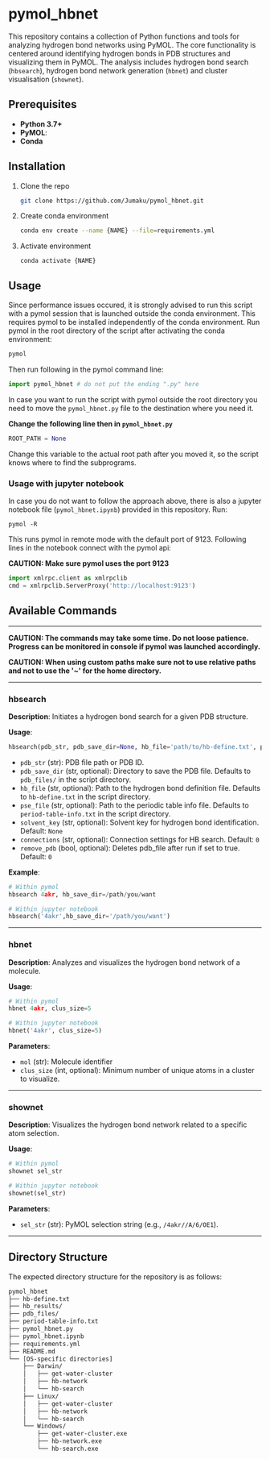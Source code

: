# pymol_hbnet

This repository contains a collection of Python functions and tools for analyzing hydrogen bond networks using PyMOL. The core functionality is centered around identifying hydrogen bonds in PDB structures and visualizing them in PyMOL. The analysis includes hydrogen bond search (`hbsearch`), hydrogen bond network generation (`hbnet`) and cluster visualisation (`shownet`).

## Prerequisites

- **Python 3.7+** 
- **PyMOL**:
- **Conda**

## Installation

1. Clone the repo
   ```sh
   git clone https://github.com/Jumaku/pymol_hbnet.git
   ```
2. Create conda environment
   ```sh
   conda env create --name {NAME} --file=requirements.yml
   ```
3. Activate environment
   ```shell
   conda activate {NAME}
   ```

## Usage

Since performance issues occured, it is strongly advised to run this script with a pymol session that is launched outside the conda environment. This requires pymol to be installed independently of the conda environment. Run pymol in the root directory of the script after activating the conda environment:

```python
pymol
```

Then run following in the pymol command line: 

```python
import pymol_hbnet # do not put the ending ".py" here
```

In case you want to run the script with pymol outside the root directory you need to move the `pymol_hbnet.py` file to the destination where you need it. 

**Change the following line then in `pymol_hbnet.py`**

```python
ROOT_PATH = None
```

Change this variable to the actual root path after you moved it, so the script knows where to find the subprograms. 

### Usage with jupyter notebook 

In case you do not want to follow the approach above, there is also a jupyter notebook file (`pymol_hbnet.ipynb`) provided in this repository. Run:

```shell
pymol -R
```

This runs pymol in remote mode with the default port of 9123.  Following lines in the notebook connect with the pymol api:

**CAUTION: Make sure pymol uses the port 9123**

```python
import xmlrpc.client as xmlrpclib
cmd = xmlrpclib.ServerProxy('http://localhost:9123')
```


## Available Commands
---

**CAUTION: The commands may take some time. Do not loose patience. Progress can be monitored in console if pymol was launched accordingly.**

**CAUTION: When using custom paths make sure not to use relative paths and not to use the '~' for the home directory.**

---
### hbsearch

**Description**: Initiates a hydrogen bond search for a given PDB structure.

**Usage**:

```python
hbsearch(pdb_str, pdb_save_dir=None, hb_file='path/to/hb-define.txt', pse_file='path/to/period-table-info.txt', solvent_key='NONE', connections='0', remove_pdb=0)

```


- `pdb_str` (str): PDB file path or PDB ID.
- `pdb_save_dir` (str, optional): Directory to save the PDB file. Defaults to `pdb_files/` in the script directory.
- `hb_file` (str, optional): Path to the hydrogen bond definition file. Defaults to `hb-define.txt` in the script directory.
- `pse_file` (str, optional): Path to the periodic table info file. Defaults to `period-table-info.txt` in the script directory.
- `solvent_key` (str, optional): Solvent key for hydrogen bond identification. Default: `None`
- `connections` (str, optional): Connection settings for HB search. Default: `0`
- `remove_pdb` (bool, optional): Deletes pdb_file after run if set to true. Default: `0`

**Example**:

```python
# Within pymol
hbsearch 4akr, hb_save_dir=/path/you/want

# Within jupyter notebook
hbsearch('4akr',hb_save_dir='/path/you/want') 
```
---
### hbnet

**Description**: Analyzes and visualizes the hydrogen bond network of a molecule.

**Usage**:

```python
# Within pymol
hbnet 4akr, clus_size=5

# Within jupyter notebook
hbnet('4akr', clus_size=5)
```



**Parameters**:

- `mol` (str): Molecule identifier
- `clus_size` (int, optional): Minimum number of unique atoms in a cluster to visualize.
---
### shownet

**Description**: Visualizes the hydrogen bond network related to a specific atom selection.

**Usage**:

```python
# Within pymol
shownet sel_str

# Within jupyter notebook
shownet(sel_str)
```

**Parameters**:

- `sel_str` (str): PyMOL selection string (e.g., `/4akr//A/6/OE1`).

---
## Directory Structure

The expected directory structure for the repository is as follows:

```bash
pymol_hbnet
├── hb-define.txt
├── hb_results/
├── pdb_files/
├── period-table-info.txt
├── pymol_hbnet.py
├── pymol_hbnet.ipynb
├── requirements.yml
├── README.md
└── [OS-specific directories]
    ├── Darwin/
    │   ├── get-water-cluster
    │   ├── hb-network
    │   └── hb-search
    ├── Linux/
    │   ├── get-water-cluster
    │   ├── hb-network
    │   └── hb-search
    └── Windows/
        ├── get-water-cluster.exe
        ├── hb-network.exe
        └── hb-search.exe
```
